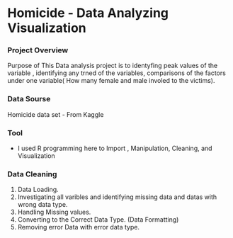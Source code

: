 # Homicide - Data Analyzing Visualization
### Project Overview

Purpose of This Data analysis project is to identyfing peak values of the variable , identifying any trned of the variables, comparisons of the factors under one variable( How many female and male involed to the victims).

### Data Sourse
Homicide data  set - From Kaggle

### Tool
- I used R programming here to Import , Manipulation, Cleaning, and Visualization

### Data Cleaning
1. Data Loading.
2. Investigating all varibles and identifying missing data and datas with wrong data type.
3. Handling Missing values.
4. Converting to the Correct Data Type. (Data Formatting)
5. Removing error Data with error data type.
   ```df <- read.csv('/kaggle/input/homicides/homicide-data.csv')
   ```
  ```head(df)
   ```
